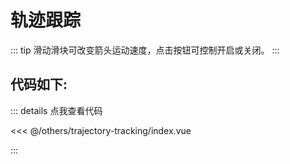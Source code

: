 <script setup>
import Map from './index.vue'
</script>
# 轨迹跟踪

::: tip
滑动滑块可改变箭头运动速度，点击按钮可控制开启或关闭。
:::

<Map />

## 代码如下:

::: details 点我查看代码

<<< @/others/trajectory-tracking/index.vue

:::
